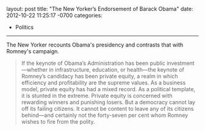 layout: post
title:  "The New Yorker’s Endorsement of Barack Obama"
date:   2012-10-22 11:25:17 -0700
categories:
  - Politics
---

The New Yorker recounts Obama's presidency and contrasts that with Romney's campaign.

 > If the keynote of Obama’s Administration has been public investment—whether in infrastructure, education, or health—the keynote of Romney’s candidacy has been private equity, a realm in which efficiency and profitability are the supreme values. As a business model, private equity has had a mixed record. As a political template, it is stunted in the extreme. Private equity is concerned with rewarding winners and punishing losers. But a democracy cannot lay off its failing citizens. It cannot be content to leave any of its citizens behind—and certainly not the forty-seven per cent whom Romney wishes to fire from the polity.

